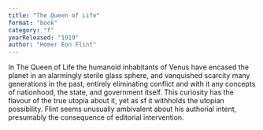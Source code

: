 ```yaml
---
title: "The Queen of Life"
format: "book"
category: "f"
yearReleased: "1919"
author: "Homer Eon Flint"
---
```

In The Queen of Life the humanoid inhabitants of Venus have encased the planet in an  alarmingly sterile glass  sphere, and vanquished scarcity many generations in the past, entirely  eliminating conflict and with it any concepts of nationhood, the state, and  government itself. This curiosity has the flavour of the true utopia about it,  yet as sf it withholds the utopian possibility. Flint seems unusually ambivalent  about his authorial intent, presumably the consequence of editorial  intervention.
 